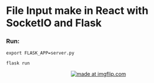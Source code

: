 # File Input make in React with SocketIO and Flask

### Run:

`export FLASK_APP=server.py`

`flask run`


<center><a href="https://imgflip.com/gif/21oe2u"><img src="https://i.imgflip.com/21oe2u.gif" title="made at imgflip.com"/></a></center>
